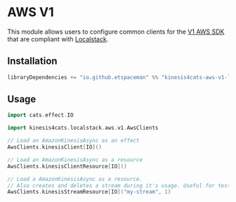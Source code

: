# AWS V1

This module allows users to configure common clients for the [V1 AWS SDK](https://docs.aws.amazon.com/sdk-for-java/v1/developer-guide/welcome.html) that are compliant with [Localstack](https://localstack.cloud/).

## Installation

```scala
libraryDependencies += "io.github.etspaceman" %% "kinesis4cats-aws-v1-localstack" % "@VERSION@"
```

## Usage

```scala mdoc:compile-only
import cats.effect.IO

import kinesis4cats.localstack.aws.v1.AwsClients

// Load an AmazonKinesisAsync as an effect
AwsClients.kinesisClient[IO]()

// Load an AmazonKinesisAsync as a resource
AwsClients.kinesisClientResource[IO]()

// Load a AmazonKinesisAsync as a resource.
// Also creates and deletes a stream during it's usage. Useful for tests.
AwsClients.kinesisStreamResource[IO]("my-stream", 1)
```
